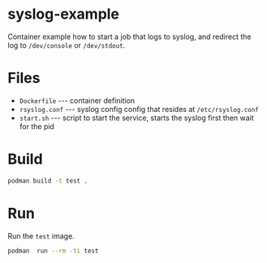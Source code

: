 # syslog-example

Container example how to start a job that logs to syslog, and redirect the log to `/dev/console` or `/dev/stdout`.

# Files

* `Dockerfile` --- container definition
* `rsyslog.conf` --- syslog config config that resides at `/etc/rsyslog.conf`
* `start.sh` --- script to start the service, starts the syslog first then wait for the pid

# Build

```bash
podman build -t test .
```

# Run

Run the `test` image.

```bash
podman  run --rm -ti test
```


